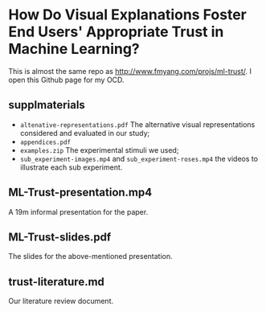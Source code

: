 # How Do Visual Explanations Foster End Users' Appropriate Trust in Machine Learning?

This is almost the same repo as http://www.fmyang.com/projs/ml-trust/. I open this Github page for my OCD.

## supplmaterials
   - `altenative-representations.pdf` The alternative visual representations considered and evaluated in our study;
   - `appendices.pdf`
   - `examples.zip` The experimental stimuli we used;
   - `sub_experiment-images.mp4` and  `sub_experiment-roses.mp4` the videos to illustrate each sub experiment.

## ML-Trust-presentation.mp4 
A 19m informal presentation for the paper.

## ML-Trust-slides.pdf
The slides for the above-mentioned presentation.

## trust-literature.md
Our literature review document.